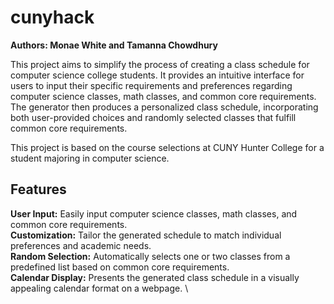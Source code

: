 # cunyhack

**Authors: Monae White and Tamanna Chowdhury**

This project aims to simplify the process of creating a class schedule for computer science college students. It provides an intuitive interface for users to input their specific requirements and preferences regarding computer science classes, math classes, and common core requirements. The generator then produces a personalized class schedule, incorporating both user-provided choices and randomly selected classes that fulfill common core requirements.

This project is based on the course selections at CUNY Hunter College for a student majoring in computer science.

## Features
**User Input:** Easily input computer science classes, math classes, and common core requirements. \
**Customization:** Tailor the generated schedule to match individual preferences and academic needs. \
**Random Selection:** Automatically selects one or two classes from a predefined list based on common core requirements. \
**Calendar Display:** Presents the generated class schedule in a visually appealing calendar format on a webpage. \